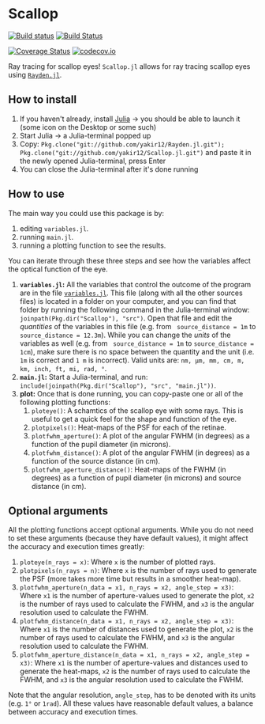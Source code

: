 # Scallop

[![Build status](https://ci.appveyor.com/api/projects/status/j8uhgoibkeewd785?svg=true)](https://ci.appveyor.com/project/yakir12/scallop-jl) [![Build Status](https://travis-ci.org/yakir12/Scallop.jl.svg?branch=master)](https://travis-ci.org/yakir12/Scallop.jl)

[![Coverage Status](https://coveralls.io/repos/yakir12/Scallop.jl/badge.svg?branch=master&service=github)](https://coveralls.io/github/yakir12/Scallop.jl?branch=master) [![codecov.io](http://codecov.io/github/yakir12/Scallop.jl/coverage.svg?branch=master)](http://codecov.io/github/yakir12/Scallop.jl?branch=master)

Ray tracing for scallop eyes!
`Scallop.jl` allows for ray tracing scallop eyes using [`Rayden.jl`](https://github.com/yakir12/Rayden.jl).

## How to install
1. If you haven't already, install [Julia](https://julialang.org/downloads/) -> you should be able to launch it (some icon on the Desktop or some such)
2. Start Julia -> a Julia-terminal popped up
3. Copy: `Pkg.clone("git://github.com/yakir12/Rayden.jl.git"); Pkg.clone("git://github.com/yakir12/Scallop.jl.git")` and paste it in the newly opened Julia-terminal, press Enter
5. You can close the Julia-terminal after it's done running

## How to use
The main way you could use this package is by:

1) editing `variables.jl`.
2) running `main.jl`.
3) running a plotting function to see the results.

You can iterate through these three steps and see how the variables affect the optical function of the eye.

1) **`variables.jl`:** All the variables that control the outcome of the program are in the file [`variables.jl`](./src/variables.jl). This file (along with all the other sources files) is located in a folder on your computer, and you can find that folder by running the following command in the Julia-terminal window: `joinpath(Pkg.dir("Scallop"), "src")`. Open that file and edit the *quantities* of the variables in this file (e.g. from ` source_distance = 1m` to `source_distance = 12.3m`). While you can change the *units* of the variables as well (e.g. from ` source_distance = 1m` to `source_distance = 1cm`), make sure there is no space between the quantity and the unit (i.e. `1m` is correct and `1 m` is incorrect). Valid units are: `nm, μm, mm, cm, m, km, inch, ft, mi, rad, °`.
2) **`main.jl`:** Start a Julia-terminal, and run: `include(joinpath(Pkg.dir("Scallop"), "src", "main.jl"))`. 
3) **plot:** Once that is done running, you can copy-paste one or all of the following plotting functions:
    1) `ploteye()`: A schamtics of the scallop eye with some rays. This is useful to get a quick feel for the shape and function of the eye. 
    2) `plotpixels()`: Heat-maps of the PSF for each of the retinae. 
    3) `plotfwhm_aperture()`: A plot of the angular FWHM (in degrees) as a function of the pupil diameter (in microns). 
    4) `plotfwhm_distance()`: A plot of the angular FWHM (in degrees) as a function of the source distance (in cm). 
    5) `plotfwhm_aperture_distance()`: Heat-maps of the FWHM (in degrees) as a function of pupil diameter (in microns) and source distance (in cm).
 
## Optional arguments
All the plotting functions accept optional arguments. While you do not need to set these arguments (because they have default values), it might affect the accuracy and execution times greatly:

1) `ploteye(n_rays = x)`: Where `x` is the number of plotted rays.
2) `plotpixels(n_rays = n)`: Where `x` is the number of rays used to generate the PSF (more takes more time but results in a smoother heat-map).
3) `plotfwhm_aperture(n_data = x1, n_rays = x2, angle_step = x3)`: Where `x1` is the number of aperture-values used to generate the plot, `x2` is the number of rays used to calculate the FWHM, and `x3` is the angular resolution used to calculate the FWHM.
4) `plotfwhm_distance(n_data = x1, n_rays = x2, angle_step = x3)`: Where `x1` is the number of distances used to generate the plot, `x2` is the number of rays used to calculate the FWHM, and `x3` is the angular resolution used to calculate the FWHM.
5) `plotfwhm_aperture_distance(n_data = x1, n_rays = x2, angle_step = x3)`: Where `x1` is the number of aperture-values and distances used to generate the heat-maps, `x2` is the number of rays used to calculate the FWHM, and `x3` is the angular resolution used to calculate the FWHM.

Note that the angular resolution, `angle_step`, has to be denoted with its units (e.g. `1°` or `1rad`). All these values have reasonable default values, a balance between accuracy and execution times. 

